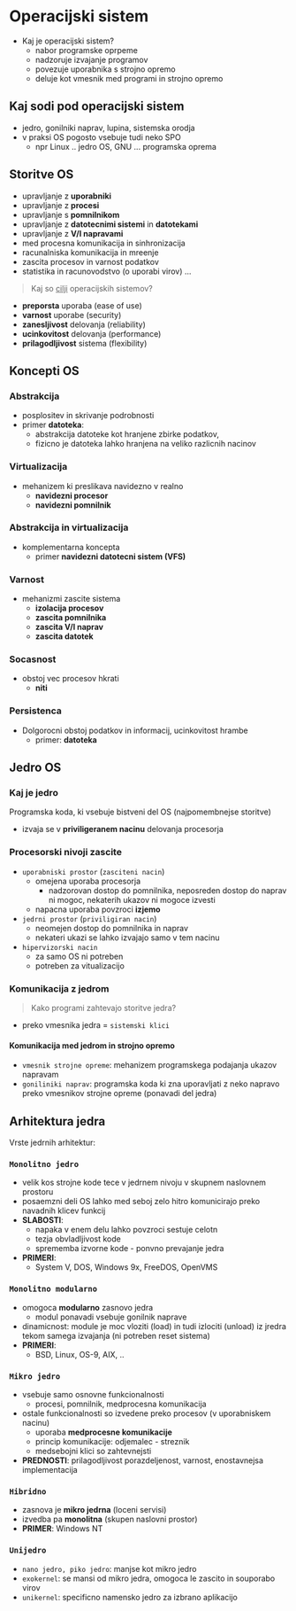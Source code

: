# Operacijski sistem
- Kaj je operacijski sistem?
    - nabor programske oprpeme
    - nadzoruje izvajanje programov
    - povezuje uporabnika s strojno opremo
    - deluje kot vmesnik med programi in strojno opremo

## Kaj sodi pod operacijski sistem
- jedro, gonilniki naprav, lupina, sistemska orodja
- v praksi OS pogosto vsebuje tudi neko SPO
    - npr Linux .. jedro OS, GNU ... programska oprema

## Storitve OS
- upravljanje z **uporabniki**
- upravljanje z **procesi**
- upravljanje s **pomnilnikom**
- upravljanje z **datotecnimi sistemi** in **datotekami**
- upravljanje z **V/I napravami**
- med procesna komunikacija in sinhronizacija
- racunalniska komunikacija in mreenje
- zascita procesov in varnost podatkov
- statistika in racunovodstvo (o uporabi virov) ...

> Kaj so <u>cilji</u> operacijskih sistemov?
- **preporsta** uporaba (ease of use)
- **varnost** uporabe (security)
- **zanesljivost** delovanja (reliability)
- **ucinkovitost** delovanja (performance)
- **prilagodljivost** sistema (flexibility)

## Koncepti OS
### Abstrakcija
- posplositev in skrivanje podrobnosti
- primer **datoteka**: 
    - abstrakcija datoteke kot hranjene zbirke podatkov, 
    - fizicno je datoteka lahko hranjena na veliko razlicnih nacinov

### Virtualizacija
- mehanizem ki preslikava navidezno v realno 
    - **navidezni procesor**
    - **navidezni pomnilnik**

### Abstrakcija in virtualizacija
- komplementarna koncepta
    - primer **navidezni datotecni sistem (VFS)**

### Varnost
- mehanizmi zascite sistema
    - **izolacija procesov**
    - **zascita pomnilnika**
    - **zascita V/I naprav**
    - **zascita datotek**

### Socasnost
- obstoj vec procesov hkrati
    - **niti**

### Persistenca
- Dolgorocni obstoj podatkov in informacij, ucinkovitost hrambe
    - primer: **datoteka**


## Jedro OS
### Kaj je jedro
Programska koda, ki vsebuje bistveni del OS (najpomembnejse storitve)
- izvaja se v **priviligeranem nacinu** delovanja procesorja

### Procesorski nivoji zascite
- `uporabniski prostor` (`zasciteni nacin`)
    - omejena uporaba procesorja
        - nadzorovan dostop do pomnilnika, neposreden dostop do naprav ni mogoc, nekaterih ukazov ni mogoce izvesti
    - napacna uporaba povzroci **izjemo**
- `jedrni prostor` (`priviligiran nacin`)
    - neomejen dostop do pomnilnika in naprav
    - nekateri ukazi se lahko izvajajo samo v tem nacinu
- `hipervizorski nacin`
    - za samo OS ni potreben
    - potreben za vitualizacijo

### Komunikacija z jedrom
> Kako programi zahtevajo storitve jedra?
- preko vmesnika jedra = `sistemski klici`

#### Komunikacija med jedrom in strojno opremo
- `vmesnik strojne opreme`: mehanizem programskega podajanja ukazov napravam
- `goniliniki naprav`: programska koda ki zna uporavljati z neko napravo preko vmesnikov strojne opreme (ponavadi del jedra)



## Arhitektura jedra
Vrste jedrnih arhitektur:
### `Monolitno jedro`
- velik kos strojne kode tece v jedrnem nivoju v skupnem naslovnem prostoru
- posaemzni deli OS lahko med seboj zelo hitro komunicirajo preko navadnih klicev funkcij
- **SLABOSTI**: 
    - napaka v enem delu lahko povzroci sestuje celotn
    - tezja obvladljivost kode
    - sprememba izvorne kode - ponvno prevajanje jedra
- **PRIMERI**:
    - System V, DOS, Windows 9x, FreeDOS, OpenVMS
### `Monolitno modularno`
- omogoca **modularno** zasnovo jedra
    - modul ponavadi vsebuje gonilnik naprave
- dinamicnost: module je moc vloziti (load) in tudi izlociti (unload) iz jredra tekom samega izvajanja (ni potreben reset sistema)
- **PRIMERI**:
    - BSD, Linux, OS-9, AIX, ..

### `Mikro jedro`
- vsebuje samo osnovne funkcionalnosti
    - procesi, pomnilnik, medprocesna komunikacija
- ostale funkcionalnosti so izvedene preko procesov (v uporabniskem nacinu)
    - uporaba **medprocesne komunikacije**
    - princip komunikacije: odjemalec - streznik
    - medsebojni klici so zahtevnejsti
- **PREDNOSTI**: prilagodljivost porazdeljenost, varnost, enostavnejsa implementacija

### `Hibridno`
- zasnova je **mikro jedrna** (loceni servisi)
- izvedba pa **monolitna** (skupen naslovni prostor)
- **PRIMER**: Windows NT

### `Unijedro`
- `nano jedro, piko jedro`: manjse kot mikro jedro
- `exokernel`: se mansi od mikro jedra, omogoca le zascito in souporabo virov
- `unikernel`: specificno namensko jedro za izbrano aplikacijo



